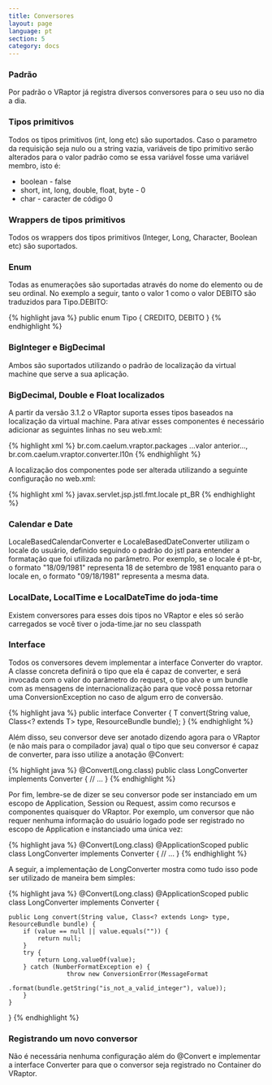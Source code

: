 ```yaml
---
title: Conversores
layout: page
language: pt
section: 5
category: docs
---
```


<h3>Padrão</h3>

Por padrão o VRaptor já registra diversos conversores para o seu uso no dia a dia.

<h3>Tipos primitivos</h3>

Todos os tipos primitivos (int, long etc) são suportados.
Caso o parametro da requisição seja nulo ou a string vazia, variáveis de tipo primitivo serão alterados para o valor padrão como se essa variável fosse uma variável membro, isto é:

<ul>
	<li>boolean - false</li>
	<li>short, int, long, double, float, byte - 0</li>
	<li>char - caracter de código 0</li>
</ul>

<h3>Wrappers de tipos primitivos</h3>

Todos os wrappers dos tipos primitivos (Integer, Long, Character, Boolean etc) são suportados.

<h3>Enum</h3>

Todas as enumerações são suportadas através do nome do elemento ou de seu ordinal. No exemplo a seguir, tanto o valor 1 como o valor DEBITO são traduzidos para Tipo.DEBITO:

{% highlight java %}
public enum Tipo {
    CREDITO, DEBITO
}
{% endhighlight %}

<h3>BigInteger e BigDecimal</h3>

Ambos são suportados utilizando o padrão de localização da virtual machine que serve a sua aplicação.

<h3>BigDecimal, Double e Float localizados</h3>

A partir da versão 3.1.2 o VRaptor suporta esses tipos baseados na localização da virtual machine. Para ativar esses componentes é necessário adicionar as seguintes linhas no seu web.xml:

{% highlight xml %}
<context-param>
    <param-name>br.com.caelum.vraptor.packages</param-name>
    <param-value>
        ...valor anterior..., 
        br.com.caelum.vraptor.converter.l10n
    </param-value>
</context-param>
{% endhighlight %}

A localização dos componentes pode ser alterada utilizando a seguinte configuração no web.xml:

{% highlight xml %}
<context-param>
    <param-name>javax.servlet.jsp.jstl.fmt.locale</param-name>
    <param-value>pt_BR</param-value>
</context-param>
{% endhighlight %}

<h3>Calendar e Date</h3>

LocaleBasedCalendarConverter e LocaleBasedDateConverter utilizam o locale do usuário, definido seguindo o padrão do jstl para entender a formatação que foi utilizada no parâmetro.
Por exemplo, se o locale é pt-br, o formato "18/09/1981" representa 18 de setembro de 1981 enquanto para o locale en, o formato "09/18/1981" representa a mesma data.

<h3>LocalDate, LocalTime e LocalDateTime do joda-time</h3>

Existem conversores para esses dois tipos no VRaptor e eles só serão carregados se você tiver o joda-time.jar no seu classpath

<h3>Interface</h3>

Todos os conversores devem implementar a interface Converter do vraptor. A classe concreta definirá o tipo que ela é capaz de converter, e será invocada com o valor do parâmetro do request, o tipo alvo e um bundle com as mensagens de internacionalização para que você possa retornar uma ConversionException no caso de algum erro de conversão.

{% highlight java %}
public interface Converter<T> {
    T convert(String value, Class<? extends T> type, ResourceBundle bundle);
}
{% endhighlight %}

Além disso, seu conversor deve ser anotado dizendo agora para o VRaptor (e não mais para o compilador java) qual o tipo que seu conversor é capaz de converter, para isso utilize a anotação @Convert:

{% highlight java %}
@Convert(Long.class)
public class LongConverter implements Converter<Long> {
    // ...
}
{% endhighlight %}

Por fim, lembre-se de dizer se seu conversor pode ser instanciado em um escopo de Application, Session ou Request, assim como recursos e componentes quaisquer do VRaptor. Por exemplo, um conversor que não requer nenhuma informação do usuário logado pode ser registrado no escopo de Application e instanciado uma única vez:

{% highlight java %}
@Convert(Long.class)
@ApplicationScoped
public class LongConverter implements Converter<Long> {
    // ...
}
{% endhighlight %}

A seguir, a implementação de LongConverter mostra como tudo isso pode ser utilizado de maneira bem simples:

{% highlight java %}
@Convert(Long.class)
@ApplicationScoped
public class LongConverter implements Converter<Long> {

    public Long convert(String value, Class<? extends Long> type, ResourceBundle bundle) {
        if (value == null || value.equals("")) {
            return null;
        }
        try {
            return Long.valueOf(value);
        } catch (NumberFormatException e) {
                    throw new ConversionError(MessageFormat
                        .format(bundle.getString("is_not_a_valid_integer"), value));
        }
    }

}
{% endhighlight %}

<h3>Registrando um novo conversor</h3>

Não é necessária nenhuma configuração além do @Convert e implementar a interface Converter para que o conversor seja registrado no Container do VRaptor.
